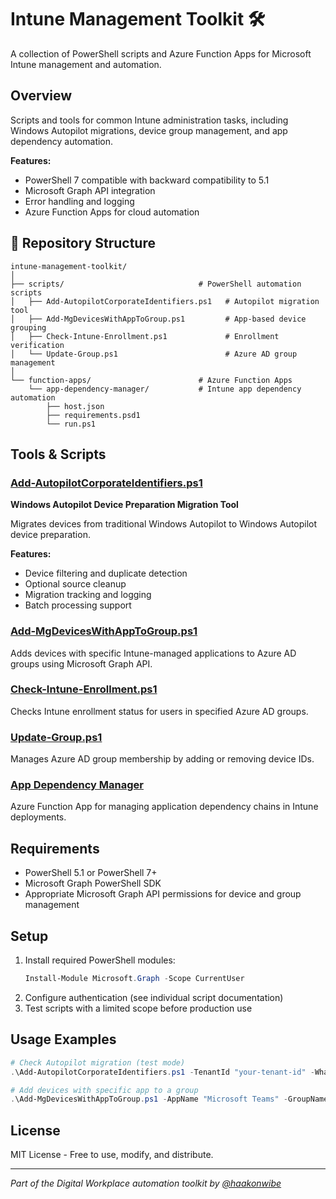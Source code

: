 # Intune Management Toolkit 🛠️

A collection of PowerShell scripts and Azure Function Apps for Microsoft Intune management and automation.

## Overview

Scripts and tools for common Intune administration tasks, including Windows Autopilot migrations, device group management, and app dependency automation.

**Features:**
- PowerShell 7 compatible with backward compatibility to 5.1
- Microsoft Graph API integration
- Error handling and logging
- Azure Function Apps for cloud automation

## 📁 **Repository Structure**

```
intune-management-toolkit/
│
├── scripts/                              # PowerShell automation scripts
│   ├── Add-AutopilotCorporateIdentifiers.ps1   # Autopilot migration tool
│   ├── Add-MgDevicesWithAppToGroup.ps1         # App-based device grouping
│   ├── Check-Intune-Enrollment.ps1             # Enrollment verification
│   └── Update-Group.ps1                        # Azure AD group management
│
└── function-apps/                        # Azure Function Apps
    └── app-dependency-manager/           # Intune app dependency automation
        ├── host.json
        ├── requirements.psd1
        └── run.ps1
```

## Tools & Scripts

### **[Add-AutopilotCorporateIdentifiers.ps1](./scripts/Add-AutopilotCorporateIdentifiers.ps1)**
**Windows Autopilot Device Preparation Migration Tool**

Migrates devices from traditional Windows Autopilot to Windows Autopilot device preparation.

**Features:**
- Device filtering and duplicate detection
- Optional source cleanup
- Migration tracking and logging
- Batch processing support

### **[Add-MgDevicesWithAppToGroup.ps1](./scripts/Add-MgDevicesWithAppToGroup.ps1)**
Adds devices with specific Intune-managed applications to Azure AD groups using Microsoft Graph API.

### **[Check-Intune-Enrollment.ps1](./scripts/Check-Intune-Enrollment.ps1)**
Checks Intune enrollment status for users in specified Azure AD groups.

### **[Update-Group.ps1](./scripts/Update-Group.ps1)**
Manages Azure AD group membership by adding or removing device IDs.

### **[App Dependency Manager](./function-apps/app-dependency-manager/)**
Azure Function App for managing application dependency chains in Intune deployments.

## Requirements

- PowerShell 5.1 or PowerShell 7+
- Microsoft Graph PowerShell SDK
- Appropriate Microsoft Graph API permissions for device and group management

## Setup

1. Install required PowerShell modules:
   ```powershell
   Install-Module Microsoft.Graph -Scope CurrentUser
   ```
2. Configure authentication (see individual script documentation)
3. Test scripts with a limited scope before production use

## Usage Examples

```powershell
# Check Autopilot migration (test mode)
.\Add-AutopilotCorporateIdentifiers.ps1 -TenantId "your-tenant-id" -WhatIf

# Add devices with specific app to a group
.\Add-MgDevicesWithAppToGroup.ps1 -AppName "Microsoft Teams" -GroupName "Teams-Devices"
```

## License

MIT License - Free to use, modify, and distribute.

---

*Part of the Digital Workplace automation toolkit by [@haakonwibe](https://github.com/haakonwibe)*
